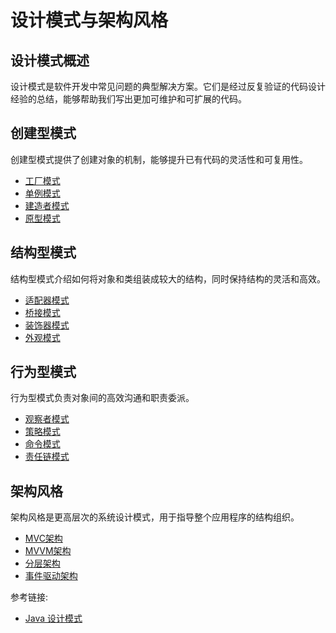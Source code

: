 # 设计模式与架构风格

## 设计模式概述

设计模式是软件开发中常见问题的典型解决方案。它们是经过反复验证的代码设计经验的总结，能够帮助我们写出更加可维护和可扩展的代码。

## 创建型模式

创建型模式提供了创建对象的机制，能够提升已有代码的灵活性和可复用性。

- [工厂模式](./factory.md)
- [单例模式](./singleton.md)
- [建造者模式](./builder.md)
- [原型模式](./prototype.md)

## 结构型模式

结构型模式介绍如何将对象和类组装成较大的结构，同时保持结构的灵活和高效。

- [适配器模式](./adapter.md)
- [桥接模式](./bridge.md)
- [装饰器模式](./decorator.md)
- [外观模式](./facade.md)

## 行为型模式

行为型模式负责对象间的高效沟通和职责委派。

- [观察者模式](./observer.md)
- [策略模式](./strategy.md)
- [命令模式](./command.md)
- [责任链模式](./chain-of-responsibility.md)

## 架构风格

架构风格是更高层次的系统设计模式，用于指导整个应用程序的结构组织。

- [MVC架构](./mvc.md)
- [MVVM架构](./mvvm.md)
- [分层架构](./layered.md)
- [事件驱动架构](./event-driven.md)

参考链接:
- [Java 设计模式](https://github.com/fuzhengwei/itstack-demo-design)